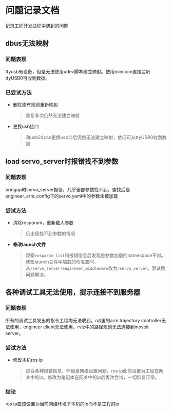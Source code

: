 # 问题记录文档
记录工程开发过程中遇到的问题



## dbus无法映射

### 问题表现

ttyusb有设备，但是无法使用udev脚本建立映射。使用minicom直接监听ttyUSB0可收到数据。

### 已尝试方法

- 删除原有规则重新映射

  > 重复多次仍然无法建立映射

- 更换usb接口

  > 和usb24can更换usb口后仍然无法建立映射，依旧可从ttyUSB0收到数据



## load servo_server时报错找不到参数

### 问题表现

bringup时servo_server报错，几乎全部参数找不到。查找后是engineer_arm_config下的servo.yaml中的参数未被加载

### 尝试方法

- 清除rosparam，重新载入参数

  > 仍出现找不到参数的情况

- **修改launch文件**

  > 观察`rosparam list`和报错信息后发现是参数加载的namespace不对。修改launch文件中加载的命名空间，从`/servo_server/enginneer_middleware`改为`/servo_server`。测试后问题解决。
  
## 各种调试工具无法使用，提示连接不到服务器 

### 问题表现

所有的调试工具发出的指令工程均无法收到，rqt里的arm trajectory controller无法使用，engineer client无法使用，rviz中的路径规划无法连接到moveit server。

### 尝试方法

- 修改本机ros ip

  > 综合各种报错信息，怀疑是网络设置问题。ros ip此前设置为工程在网关中的ip。修改为笔记本在网关中的ip后再次尝试，一切恢复正常。

### 结论

ros ip应该设置为当前网络环境下本机的ip而不是工程的ip

